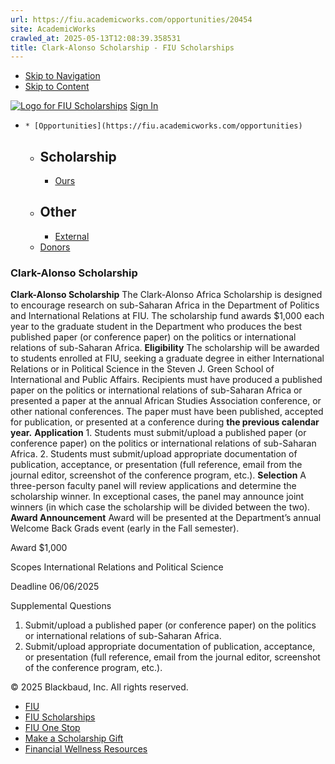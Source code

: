 ```yaml
---
url: https://fiu.academicworks.com/opportunities/20454
site: AcademicWorks
crawled_at: 2025-05-13T12:08:39.358531
title: Clark-Alonso Scholarship - FIU Scholarships
---
```


  * [Skip to Navigation](https://fiu.academicworks.com/opportunities/20454#navigation)
  * [Skip to Content](https://fiu.academicworks.com/opportunities/20454#main)

[![Logo for FIU Scholarships](https://s3.amazonaws.com/static.academicworks.com/clients/fiu/assets/images/logo.png)](http://fiu.academicworks.com) [Sign In](https://fiu.academicworks.com/users/sign_in)
  *     * [Opportunities](https://fiu.academicworks.com/opportunities)
      * ## Scholarship
        * [Ours](https://fiu.academicworks.com/opportunities)
      * ## Other
        * [External](https://fiu.academicworks.com/opportunities/external)
    * [Donors](https://fiu.academicworks.com/donors)


### Clark-Alonso Scholarship
**Clark-Alonso Scholarship** The Clark-Alonso Africa Scholarship is designed to encourage research on sub-Saharan Africa in the Department of Politics and International Relations at FIU. The scholarship fund awards $1,000 each year to the graduate student in the Department who produces the best published paper (or conference paper) on the politics or international relations of sub-Saharan Africa.
**Eligibility** The scholarship will be awarded to students enrolled at FIU, seeking a graduate degree in either International Relations or in Political Science in the Steven J. Green School of International and Public Affairs. Recipients must have produced a published paper on the politics or international relations of sub-Saharan Africa or presented a paper at the annual African Studies Association conference, or other national conferences. The paper must have been published, accepted for publication, or presented at a conference during **the previous calendar year.**
**Application** 1. Students must submit/upload a published paper (or conference paper) on the politics or international relations of sub-Saharan Africa. 2. Students must submit/upload appropriate documentation of publication, acceptance, or presentation (full reference, email from the journal editor, screenshot of the conference program, etc.).
**Selection** A three-person faculty panel will review applications and determine the scholarship winner. In exceptional cases, the panel may announce joint winners (in which case the scholarship will be divided between the two).
**Award Announcement** Award will be presented at the Department’s annual Welcome Back Grads event (early in the Fall semester). 

Award
    $1,000  

Scopes
    International Relations and Political Science 

Deadline
    06/06/2025 

Supplemental Questions
    
  1. Submit/upload a published paper (or conference paper) on the politics or international relations of sub-Saharan Africa.
  2. Submit/upload appropriate documentation of publication, acceptance, or presentation (full reference, email from the journal editor, screenshot of the conference program, etc.).


© 2025 Blackbaud, Inc. All rights reserved. 
  * [FIU ](http://fiu.edu/)
  * [FIU Scholarships](http://scholarships.fiu.edu)
  * [FIU One Stop](http://onestop.fiu.edu)
  * [Make a Scholarship Gift](https://give.fiu.edu/give-now/)
  * [Financial Wellness Resources](https://go.fiu.edu/iGrad)


